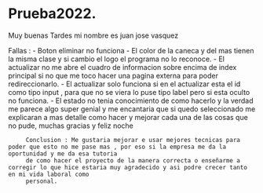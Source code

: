 # Prueba2022.


Muy buenas Tardes mi nombre es juan jose vasquez 


Fallas : - Boton eliminar no funciona
         - El color de la caneca y del mas tienen la misma clase y si cambio el logo el programa no lo reconoce.
         - El actualizar no me abre el cuadro de informacion sobre encima de index principal si no que me toco hacer una pagina externa para poder redireccionarlo.
         - El actualizar solo funciona si en el actualizar esta el id como tipo input , para que no se viera lo puse tipo label pero si esta oculto no funciona.
         - El estado no tenia conocimiento de como hacerlo y la verdad me parece algo super genial y me encantaria que si quedo seleccionado me explicaran a mas
         detalle como hacer y mejorar cada una de las cosas que no pude, muchas gracias y feliz noche
         
         Conclusion : Me gustaria mejorar e usar mejores tecnicas para poder que esto no me pase mas , por eso si la empresa me da la oportunidad y me da esa tutoria 
         de como hacer el proyecto de la manera correcta o enseñarme a corregir lo que hice estaria muy agradecido y asi podre crecer tanto en mi vida laboral como 
         personal.
